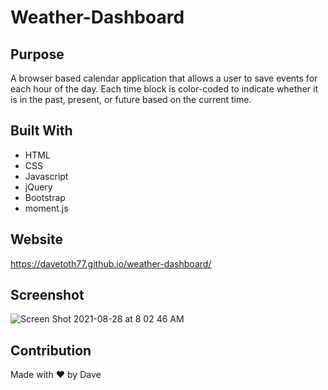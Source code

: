 # Weather-Dashboard
## Purpose
A browser based calendar application that allows a user to save events for each hour of the day. Each time block is color-coded to indicate whether it is in the past, present, or future based on the current time.


## Built With
* HTML
* CSS
* Javascript
* jQuery
* Bootstrap
* moment.js

## Website
https://davetoth77.github.io/weather-dashboard/

## Screenshot
![Screen Shot 2021-08-28 at 8 02 46 AM](https://user-images.githubusercontent.com/85111342/131217270-899e8a17-16f8-4842-bd37-e0bbf99b05cd.png)



## Contribution
Made with ❤️ by Dave
